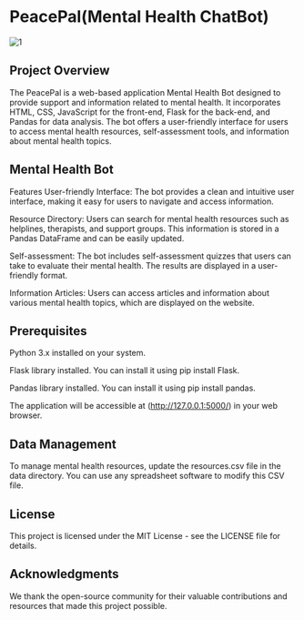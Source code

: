 # PeacePal(Mental Health ChatBot)

![1](https://github.com/DOPExVibhu/PeacePal/assets/104273406/0a5ce122-d468-447e-9431-52e6fd700902)


## Project Overview
The PeacePal is a web-based application Mental Health Bot designed to provide support and information related to mental health. It incorporates HTML, CSS, JavaScript for the front-end, Flask for the back-end, and Pandas for data analysis. The bot offers a user-friendly interface for users to access mental health resources, self-assessment tools, and information about mental health topics.

## Mental Health Bot

Features
User-friendly Interface: The bot provides a clean and intuitive user interface, making it easy for users to navigate and access information.

Resource Directory: Users can search for mental health resources such as helplines, therapists, and support groups. This information is stored in a Pandas DataFrame and can be easily updated.

Self-assessment: The bot includes self-assessment quizzes that users can take to evaluate their mental health. The results are displayed in a user-friendly format.

Information Articles: Users can access articles and information about various mental health topics, which are displayed on the website.


## Prerequisites
Python 3.x installed on your system.

Flask library installed. You can install it using pip install Flask.

Pandas library installed. You can install it using pip install pandas.



The application will be accessible at (http://127.0.0.1:5000/) in your web browser.

## Data Management
To manage mental health resources, update the resources.csv file in the data directory. You can use any spreadsheet software to modify this CSV file.


## License
This project is licensed under the MIT License - see the LICENSE file for details.

## Acknowledgments
We thank the open-source community for their valuable contributions and resources that made this project possible.
